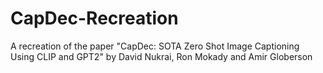 # CapDec-Recreation
A recreation of the paper "CapDec: SOTA Zero Shot Image Captioning Using CLIP and GPT2" by David Nukrai, Ron Mokady and Amir Globerson
